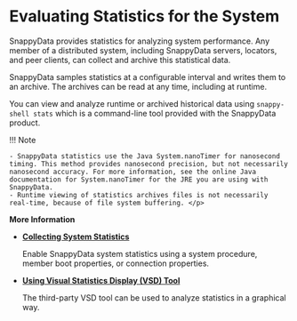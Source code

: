 # Evaluating Statistics for the System


SnappyData provides statistics for analyzing system performance. Any member of a distributed system, including SnappyData servers, locators, and peer clients, can collect and archive this statistical data.

SnappyData samples statistics at a configurable interval and writes them to an archive. The archives can be read at any time, including at runtime.

You can view and analyze runtime or archived historical data using  `snappy-shell stats` which is a command-line tool provided with the SnappyData product.

!!! Note

	- SnappyData statistics use the Java System.nanoTimer for nanosecond timing. This method provides nanosecond precision, but not necessarily nanosecond accuracy. For more information, see the online Java documentation for System.nanoTimer for the JRE you are using with SnappyData. 
	- Runtime viewing of statistics archives files is not necessarily real-time, because of file system buffering. </p>

**More Information**

- **[Collecting System Statistics](collecting_system_stats.md)**</br>

    Enable SnappyData system statistics using a system procedure, member boot properties, or connection properties.

- **[Using Visual Statistics Display (VSD) Tool](vsd/index.md)**</br>

    The third-party VSD tool can be used to analyze statistics in a graphical way.
